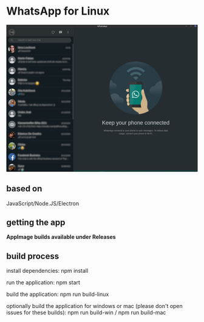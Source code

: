 # WhatsApp for Linux

![screenshot](https://github.com/louckazdenekjr/whatsapp-for-linux/blob/master/build/screenshot.png)

## based on
JavaScript/Node.JS/Electron

## getting the app
**AppImage builds available under Releases**


## build process
install dependencies:
npm install

run the application:
npm start

build the application:
npm run build-linux

optionally build the application for windows or mac (please don't open issues for these builds):
npm run build-win / npm run build-mac
